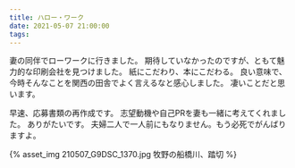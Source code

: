 ```yaml
---
title: ハロー・ワーク
date: 2021-05-07 21:00:00
tags:
---
```


妻の同伴でローワークに行きました。
期待していなかったのですが、ともて魅力的な印刷会社を見つけました。
紙にこだわり、本にこだわる。
良い意味で、今時そんなことを関西の田舎でよく言えるなと感心しました。
凄いことだと思います。

早速、応募書類の再作成です。
志望動機や自己PRを妻も一緒に考えてくれました。
ありがたいです。
夫婦二人で一人前にもなりません。もう必死でがんばりますよ。

{% asset_img 210507_G9DSC_1370.jpg 牧野の船橋川、踏切 %}